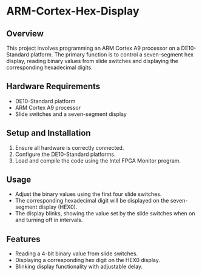 ﻿# ARM-Cortex-Hex-Display

 
## Overview
This project involves programming an ARM Cortex A9 processor on a DE10-Standard platform. The primary function is to control a seven-segment hex display, reading binary values from slide switches and displaying the corresponding hexadecimal digits. 

## Hardware Requirements
- DE10-Standard platform
- ARM Cortex A9 processor
- Slide switches and a seven-segment display

## Setup and Installation
1. Ensure all hardware is correctly connected.
2. Configure the DE10-Standard platforms.
3. Load and compile the code using the Intel FPGA Monitor program.

## Usage
- Adjust the binary values using the first four slide switches.
- The corresponding hexadecimal digit will be displayed on the seven-segment display (HEX0).
- The display blinks, showing the value set by the slide switches when on and turning off in intervals.

## Features
- Reading a 4-bit binary value from slide switches.
- Displaying a corresponding hex digit on the HEX0 display.
- Blinking display functionality with adjustable delay.
